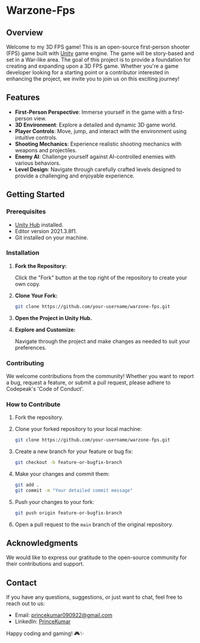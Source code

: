 # Warzone-Fps

## Overview

Welcome to my 3D FPS game! This is an open-source first-person shooter (FPS) game built with [Unity](https://unity.com/) game engine. The game will be story-based and set in a War-like area. The goal of this project is to provide a foundation for creating and expanding upon a 3D FPS game. Whether you're a game developer looking for a starting point or a contributor interested in enhancing the project, we invite you to join us on this exciting journey!

## Features

- **First-Person Perspective**: Immerse yourself in the game with a first-person view.
- **3D Environment**: Explore a detailed and dynamic 3D game world.
- **Player Controls**: Move, jump, and interact with the environment using intuitive controls.
- **Shooting Mechanics**: Experience realistic shooting mechanics with weapons and projectiles.
- **Enemy AI**: Challenge yourself against AI-controlled enemies with various behaviors.
- **Level Design**: Navigate through carefully crafted levels designed to provide a challenging and enjoyable experience.

## Getting Started

### Prerequisites

- [Unity Hub](https://unity.com/) installed.
- Editor version 2021.3.8f1.
- Git installed on your machine.

### Installation

1. **Fork the Repository:**

    Click the "Fork" button at the top right of the repository to create your own copy.

2. **Clone Your Fork:**

    ```bash
    git clone https://github.com/your-username/warzone-fps.git
    ```

3. **Open the Project in Unity Hub.**

4. **Explore and Customize:**

    Navigate through the project and make changes as needed to suit your preferences.

### Contributing

We welcome contributions from the community! Whether you want to report a bug, request a feature, or submit a pull request, please adhere to Codepeak's 'Code of Conduct'.

### How to Contribute

1. Fork the repository.
2. Clone your forked repository to your local machine:

    ```bash
    git clone https://github.com/your-username/warzone-fps.git
    ```

3. Create a new branch for your feature or bug fix:

    ```bash
    git checkout -b feature-or-bugfix-branch
    ```

4. Make your changes and commit them:

    ```bash
    git add .
    git commit -m "Your detailed commit message"
    ```

5. Push your changes to your fork:

    ```bash
    git push origin feature-or-bugfix-branch
    ```

6. Open a pull request to the `main` branch of the original repository.


## Acknowledgments

We would like to express our gratitude to the open-source community for their contributions and support.

## Contact

If you have any questions, suggestions, or just want to chat, feel free to reach out to us:

- Email: princekumar090922@gmail.com
- LinkedIn: [PrinceKumar](https://www.linkedin.com/in/prince-kumar-390864228/)

Happy coding and gaming! 🎮✨
